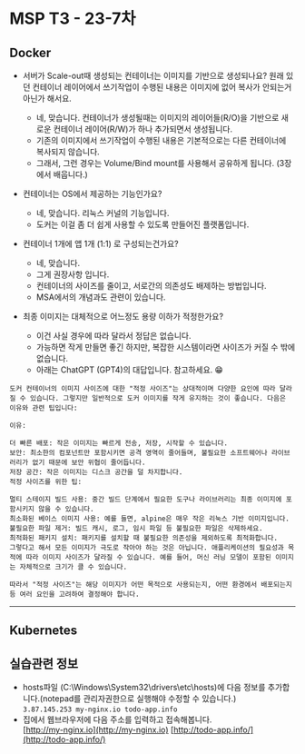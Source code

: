 # MSP T3 - 23-7차


## Docker

- 서버가 Scale-out때 생성되는 컨테이너는 이미지를 기반으로 생성되나요? 원래 있던 컨테이너 레이어에서 쓰기작업이 수행된 내용은 이미지에 없어 복사가 안되는거 아닌가 해서요.
  - 네, 맞습니다. 컨테이너가 생성될때는 이미지의 레이어들(R/O)을 기반으로 새로운 컨테이너 레이어(R/W)가 하나 추가되면서 생성됩니다.
  - 기존의 이미지에서 쓰기작업이 수행된 내용은 기본적으로는 다른 컨테이너에 복사되지 않습니다.
  - 그래서, 그런 경우는 Volume/Bind mount를 사용해서 공유하게 됩니다. (3장에서 배웁니다.)

- 컨테이너는 OS에서 제공하는 기능인가요?
  - 네, 맞습니다. 리눅스 커널의 기능입니다.
  - 도커는 이걸 좀 더 쉽게 사용할 수 있도록 만들어진 플랫폼입니다.

- 컨테이너 1개에 앱 1개 (1:1) 로 구성되는건가요?
  - 네, 맞습니다.
  - 그게 권장사항 입니다.
  - 컨테이너의 사이즈를 줄이고, 서로간의 의존성도 배제하는 방법입니다.
  - MSA에서의 개념과도 관련이 있습니다.
 
- 최종 이미지는 대체적으로 어느정도 용량 이하가 적정한가요?
  - 이건 사실 경우에 따라 달라서 정답은 없습니다.
  - 가능하면 작게 만들면 좋긴 하지만, 복잡한 시스템이라면 사이즈가 커질 수 밖에 없습니다.
  - 아래는 ChatGPT (GPT4)의 대답입니다. 참고하세요. 😁
```
도커 컨테이너의 이미지 사이즈에 대한 "적정 사이즈"는 상대적이며 다양한 요인에 따라 달라질 수 있습니다. 그렇지만 일반적으로 도커 이미지를 작게 유지하는 것이 좋습니다. 다음은 이유와 관련 팁입니다:

이유:

더 빠른 배포: 작은 이미지는 빠르게 전송, 저장, 시작할 수 있습니다.
보안: 최소한의 컴포넌트만 포함시키면 공격 영역이 줄어들며, 불필요한 소프트웨어나 라이브러리가 없기 때문에 보안 위협이 줄어듭니다.
저장 공간: 작은 이미지는 디스크 공간을 덜 차지합니다.
적정 사이즈를 위한 팁:

멀티 스테이지 빌드 사용: 중간 빌드 단계에서 필요한 도구나 라이브러리는 최종 이미지에 포함시키지 않을 수 있습니다.
최소화된 베이스 이미지 사용: 예를 들면, alpine은 매우 작은 리눅스 기반 이미지입니다.
불필요한 파일 제거: 빌드 캐시, 로그, 임시 파일 등 불필요한 파일은 삭제하세요.
최적화된 패키지 설치: 패키지를 설치할 때 불필요한 의존성을 제외하도록 최적화합니다.
그렇다고 해서 모든 이미지가 극도로 작아야 하는 것은 아닙니다. 애플리케이션의 필요성과 목적에 따라 이미지 사이즈가 달라질 수 있습니다. 예를 들어, 머신 러닝 모델이 포함된 이미지는 자체적으로 크기가 클 수 있습니다.

따라서 "적정 사이즈"는 해당 이미지가 어떤 목적으로 사용되는지, 어떤 환경에서 배포되는지 등 여러 요인을 고려하여 결정해야 합니다.
```


---

## Kubernetes





## 실습관련 정보
- hosts파일 (C:\Windows\System32\drivers\etc\hosts)에 다음 정보를 추가합니다.(notepad를 관리자권한으로 실행해야 수정할 수 있습니다.)  
  `3.87.145.253	my-nginx.io todo-app.info`
- 집에서 웹브라우저에 다음 주소를 입력하고 접속해봅니다.   
  [http://my-nginx.io](http://my-nginx.io)  [http://todo-app.info/](http://todo-app.info/)
